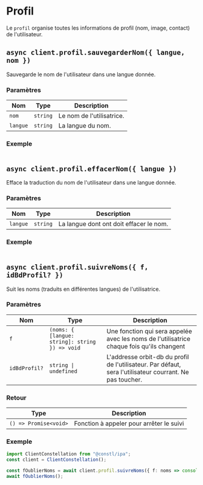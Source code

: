 # Profil
Le `profil` organise toutes les informations de profil (nom, image, contact) de l'utilisateur.

## `async client.profil.sauvegarderNom({ langue, nom })`
Sauvegarde le nom de l'utilisateur dans une langue donnée.

### Paramètres
| Nom | Type | Description |
| --- | ---- | ----------- |
| `nom` | `string` | Le nom de l'utilisatrice. |
| `langue` | `string` | La langue du nom. |

### Exemple
```ts

```

## `async client.profil.effacerNom({ langue })`
Efface la traduction du nom de l'utilisateur dans une langue donnée.

### Paramètres
| Nom | Type | Description |
| --- | ---- | ----------- |
| `langue` | `string` | La langue dont ont doit effacer le nom. |

### Exemple
```ts

```


## `async client.profil.suivreNoms({ f, idBdProfil? })`
Suit les noms (traduits en différentes langues) de l'utilisatrice.

### Paramètres
| Nom | Type | Description |
| --- | ---- | ----------- |
| `f` | `(noms: { [langue: string]: string }) => void` | Une fonction qui sera appelée avec les noms de l'utilisatrice chaque fois qu'ils changent|
| `idBdProfil?` | `string \| undefined` | L'addresse orbit-db du profil de l'utilisateur. Par défaut, sera l'utilisateur courrant. Ne pas toucher. |

### Retour
| Type | Description |
| ---- | ----------- |
| `() => Promise<void>` | Fonction à appeler pour arrêter le suivi |


### Exemple
```ts
import ClientConstellation from "@constl/ipa";
const client = ClientConstellation();

const fOublierNoms = await client.profil.suivreNoms({ f: noms => console.log(noms) });
await fOublierNoms();
```
